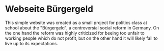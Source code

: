 # Webseite Bürgergeld

This simple website was created as a small project for politics class at school about the "Bürgergeld", a controversial social reform in Germany. On the one hand the reform was highly criticized for beeing too unfair to working people which do not profit, but on the other hand it will likely fail to live up to its expectations.

